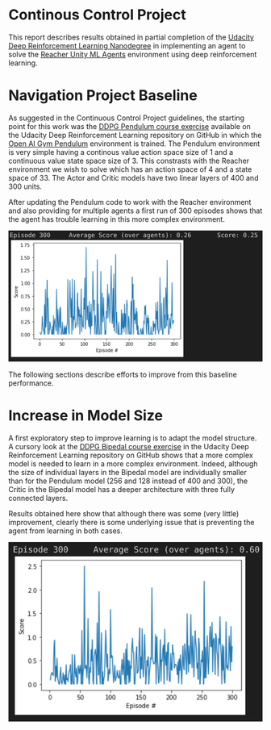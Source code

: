 # Continous Control Project
This report describes results obtained in partial completion of the [Udacity Deep Reinforcement Learning Nanodegree](https://www.udacity.com/course/deep-reinforcement-learning-nanodegree--nd893) in implementing an agent to solve the [Reacher Unity ML Agents](https://github.com/Unity-Technologies/ml-agents/blob/master/docs/Learning-Environment-Examples.md#reacher) environment using deep reinforcement learning.
# Navigation Project Baseline
As suggested in the Continuous Control Project guidelines, the starting point for this work was the [DDPG Pendulum course exercise](https://github.com/udacity/deep-reinforcement-learning/tree/master/ddpg-pendulum) available on the Udacity Deep Reinforcement Learning repository on GitHub in which the [Open AI Gym Pendulum](https://gym.openai.com/envs/Pendulum-v0/) environment is trained. The Pendulum environment is very simple having a continous value action space size of 1 and a continuous value state space size of 3. This constrasts with the Reacher environment we wish to solve which has an action space of 4 and a state space of 33. The Actor and Critic models have two linear layers of 400 and 300 units.

After updating the Pendulum code to work with the Reacher environment and also providing for multiple agents a first run of 300 episodes shows that the agent has trouble learning in this more complex environment.

![Baseline Results](./images/baseline-results.png)

The following sections describe efforts to improve from this baseline performance.

# Increase in Model Size

A first exploratory step to improve learning is to adapt the model structure.  A cursory look at the [DDPG Bipedal course exercise](https://github.com/udacity/deep-reinforcement-learning/tree/master/ddpg-bipedal) in the Udacity Deep Reinforcement Learning repository on GitHub shows that a more complex model is needed to learn in a more complex environment.  Indeed, although the size of individual layers in the Bipedal model are individually smaller than for the Pendulum model (256 and 128 instead of 400 and 300), the Critic in the Bipedal model has a deeper architecture with three fully connected layers.

Results obtained here show that although there was some (very little) improvement, clearly there is some underlying issue that is preventing the agent from learning in both cases.

![Deeper Model](./images/deeper-model.png)
